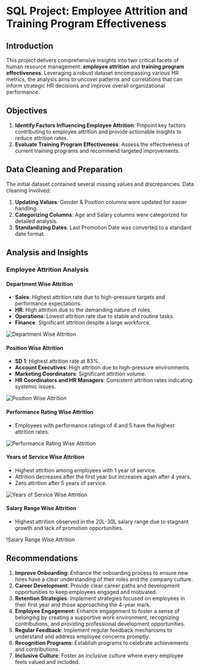 # SQL Project: Employee Attrition and Training Program Effectiveness

## Introduction
This project delivers comprehensive insights into two critical facets of human resource management: **employee attrition** and **training program effectiveness**. Leveraging a robust dataset encompassing various HR metrics, the analysis aims to uncover patterns and correlations that can inform strategic HR decisions and improve overall organizational performance.

## Objectives
1. **Identify Factors Influencing Employee Attrition**: Pinpoint key factors contributing to employee attrition and provide actionable insights to reduce attrition rates.
2. **Evaluate Training Program Effectiveness**: Assess the effectiveness of current training programs and recommend targeted improvements.

## Data Cleaning and Preparation
The initial dataset contained several missing values and discrepancies. Data cleaning involved:
1. **Updating Values**: Gender & Position columns were updated for easier handling.
2. **Categorizing Columns**: Age and Salary columns were categorized for detailed analysis.
3. **Standardizing Dates**: Last Promotion Date was converted to a standard date format.

## Analysis and Insights

### Employee Attrition Analysis
#### Department Wise Attrition
- **Sales**: Highest attrition rate due to high-pressure targets and performance expectations.
- **HR**: High attrition due to the demanding nature of roles.
- **Operations**: Lowest attrition rate due to stable and routine tasks.
- **Finance**: Significant attrition despite a large workforce.

![Department Wise Attrition](https://www.bing.com/images/blob?bcid=S1Y5woyxr5AHuhcxoNWLuD9SqbotqVT.Pb4)

#### Position Wise Attrition
- **SD 1**: Highest attrition rate at 83%.
- **Account Executives**: High attrition due to high-pressure environments.
- **Marketing Coordinators**: Significant attrition volume.
- **HR Coordinators and HR Managers**: Consistent attrition rates indicating systemic issues.

![Position Wise Attrition](https://www.bing.com/images/blob?bcid=S5i17Yn35JAHuhcxoNWLuD9SqbotqVT.PdA)

#### Performance Rating Wise Attrition
- Employees with performance ratings of 4 and 5 have the highest attrition rates.

![Performance Rating Wise Attrition](https://www.bing.com/images/blob?bcid=SwLz61Jl75AHuhcxoNWLuD9SqbotqVT.PYQ)

#### Years of Service Wise Attrition
- Highest attrition among employees with 1 year of service.
- Attrition decreases after the first year but increases again after 4 years.
- Zero attrition after 5 years of service.

![Years of Service Wise Attrition](https://www.bing.com/images/blob?bcid=S1sKO8NekpAHuhcxoNWLuD9SqbotqVT.PZQ)

#### Salary Range Wise Attrition
- Highest attrition observed in the 20L-30L salary range due to stagnant growth and lack of promotion opportunities.

!Salary Range Wise Attrition

## Recommendations
1. **Improve Onboarding**: Enhance the onboarding process to ensure new hires have a clear understanding of their roles and the company culture.
2. **Career Development**: Provide clear career paths and development opportunities to keep employees engaged and motivated.
3. **Retention Strategies**: Implement strategies focused on employees in their first year and those approaching the 4-year mark.
4. **Employee Engagement**: Enhance engagement to foster a sense of belonging by creating a supportive work environment, recognizing contributions, and providing professional development opportunities.
5. **Regular Feedback**: Implement regular feedback mechanisms to understand and address employee concerns promptly.
6. **Recognition Programs**: Establish programs to celebrate achievements and contributions.
7. **Inclusive Culture**: Foster an inclusive culture where every employee feels valued and included.
